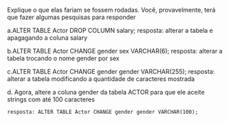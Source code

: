 Explique o que elas fariam se fossem rodadas.  Você, provavelmente, terá que fazer algumas pesquisas para responder

a.ALTER TABLE Actor DROP COLUMN salary;
    resposta: alterar a tabela e apagagando a coluna salary

b.ALTER TABLE Actor CHANGE gender sex VARCHAR(6);
    resposta: alterar a tabela trocando o nome gender por sex

c.ALTER TABLE Actor CHANGE gender gender VARCHAR(255);
    resposta: alterar a tabela modificando a quantidade de caracteres mostrada

d. Agora,  altere a coluna gender da tabela ACTOR para que ele aceite strings com até 100 caracteres

    resposta: ALTER TABLE Actor CHANGE gender gender VARCHAR(100);